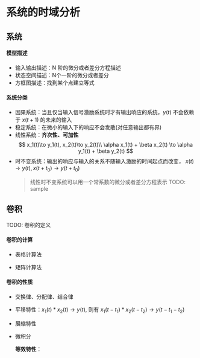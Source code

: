 # 系统的时域分析

## 系统

#### 模型描述

- 输入输出描述：N 阶的微分或者差分方程描述
- 状态空间描述：N个一阶的微分或者差分
- 方框图描述：找到某个点建立等式

#### 系统分类

- 因果系统：当且仅当输入信号激励系统时才有输出响应的系统，$y(t)$ 不会依赖于 $x(t+1)$ 的未来的输入
- 稳定系统：在微小的输入下的响应不会发散(对任意输出都有界)
- 线性系统：**齐次性、可加性**
    $$
        x_1(t)\to y_1(t), x_2(t)\to y_2(t)\\
        \alpha x_1(t) + \beta x_2(t) \to \alpha y_1(t) + \beta y_2(t)
    $$
- 时不变系统：输出的响应与输入的关系不随输入激励的时间起点而改变， $x(t) \to y(t), x(t+t_0) \to y(t+t_0)$
    > 线性时不变系统可以用一个常系数的微分或者差分方程表示
    TODO: sample

## 卷积

TODO: 卷积的定义

#### 卷积的计算

- 表格计算法

- 矩阵计算法

#### 卷积的性质

- 交换律、分配律、结合律
- 平移特性：$x_1(t) * x_2(t) \to y(t)$, 则有 $x_1(t-t_1)*x_2(t-t_2) \to y(t -t_1-t_2)$
- 展缩特性
- 微积分


    **等效特性**：

